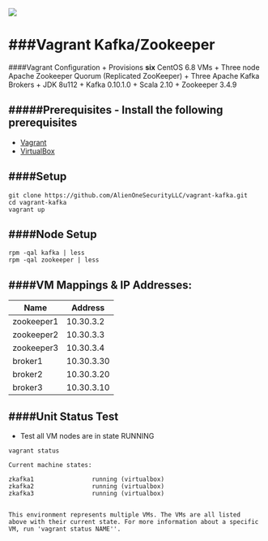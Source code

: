 ![](https://github.com/AlienOneSecurityLLC/vagrant-kafka/blob/master/images/Kafka-Zookeeper-Pub-Sub.png)

###Vagrant Kafka/Zookeeper 
=============
####Vagrant Configuration
    + Provisions **six** CentOS 6.8 VMs
    + Three node Apache Zookeeper Quorum (Replicated ZooKeeper)
    + Three Apache Kafka Brokers 
    + JDK 8u112
    + Kafka 0.10.1.0 
    + Scala 2.10 
    + Zookeeper 3.4.9 

#####Prerequisites - Install the following prerequisites 
-------------------------
+ [Vagrant](https://www.vagrantup.com/downloads.html)
+ [VirtualBox](https://www.virtualbox.org/wiki/Downloads)

####Setup
-------------------------
```
git clone https://github.com/AlienOneSecurityLLC/vagrant-kafka.git
cd vagrant-kafka 
vagrant up
```
####Node Setup 
--------------------------
```
rpm -qal kafka | less
rpm -qal zookeeper | less
```

####VM Mappings & IP Addresses:
--------------------------

| Name        | Address|
|-------------|-----------|
|zookeeper1   | 10.30.3.2 |
|zookeeper2   | 10.30.3.3 |
|zookeeper3   | 10.30.3.4 |
|broker1      | 10.30.3.30|
|broker2      | 10.30.3.20|
|broker3      | 10.30.3.10|


####Unit Status Test 
-------------------------

+ Test all VM nodes are in state RUNNING 

```
vagrant status
```

```
Current machine states:

zkafka1                running (virtualbox)
zkafka2                running (virtualbox)
zkafka3                running (virtualbox)


This environment represents multiple VMs. The VMs are all listed
above with their current state. For more information about a specific
VM, run 'vagrant status NAME''.
```
